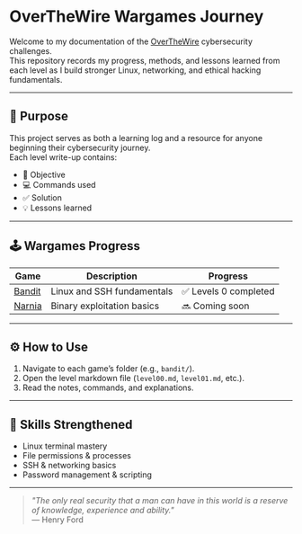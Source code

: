 # OverTheWire Wargames Journey

Welcome to my documentation of the [OverTheWire](https://overthewire.org/wargames/) cybersecurity challenges.  
This repository records my progress, methods, and lessons learned from each level as I build stronger Linux, networking, and ethical hacking fundamentals.

---

## 🎯 Purpose
This project serves as both a learning log and a resource for anyone beginning their cybersecurity journey.  
Each level write-up contains:
- 🧩 Objective  
- 💻 Commands used  
- ✅ Solution  
- 💡 Lessons learned  

---

## 🕹️ Wargames Progress

| Game | Description | Progress |
|------|--------------|-----------|
| [Bandit](./bandit/README.md) | Linux and SSH fundamentals | ✅ Levels 0 completed |
| [Narnia](./narnia/README.md) | Binary exploitation basics | 🔜 Coming soon |

---

## ⚙️ How to Use
1. Navigate to each game’s folder (e.g., `bandit/`).
2. Open the level markdown file (`level00.md`, `level01.md`, etc.).
3. Read the notes, commands, and explanations.

---

## 🧠 Skills Strengthened
- Linux terminal mastery  
- File permissions & processes  
- SSH & networking basics  
- Password management & scripting  

---

> *"The only real security that a man can have in this world is a reserve of knowledge, experience and ability."*  
> — Henry Ford
